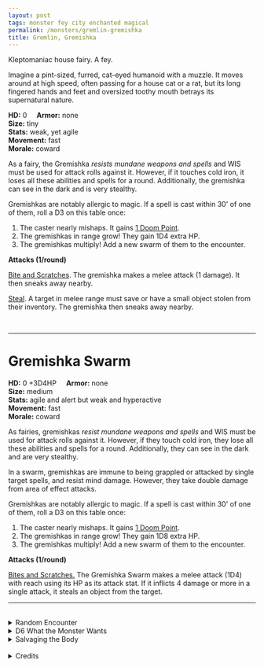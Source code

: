 ```yaml
---
layout: post
tags: monster fey city enchanted magical
permalink: /monsters/gremlin-gremishka
title: Gremlin, Gremishka
---
```


Kleptomaniac house fairy. A fey.

Imagine a pint-sized, furred, cat-eyed humanoid with a muzzle. It moves around at high speed, often passing for a house cat or a rat, but its long fingered hands and feet and oversized toothy mouth betrays its supernatural nature.

**HD:** 0  &nbsp; &nbsp;  **Armor:** none <br>
**Size:** tiny <br>
**Stats:** weak, yet agile <br>
**Movement:** fast <br>
**Morale:** coward <br>

As a fairy, the Gremishka *resists mundane weapons and spells* and WIS must be used for attack rolls against it. However, if it touches cold iron, it loses all these abilities and spells for a round. Additionally, the gremishka can see in the dark and is very stealthy.

Gremishkas are notably allergic to magic. If a spell is cast within 30' of one of them, roll a D3 on this table once:

1. The caster nearly mishaps. It gains [1 Doom Point](/class/wizard#spells).
2. The gremishkas in range grow! They gain 1D4 extra HP.
3. The gremishkas multiply! Add a new swarm of them to the encounter.

**Attacks (1/round)**

<ins>Bite and Scratches</ins>. The gremishka makes a melee attack (1 damage). It then sneaks away nearby.

<ins>Steal</ins>. A target in melee range must save or have a small object stolen from their inventory. The gremishka then sneaks away nearby.

<br>

---

# Gremishka Swarm

**HD:** 0 +3D4HP  &nbsp; &nbsp;  **Armor:** none <br>
**Size:** medium <br>
**Stats:** agile and alert but weak and hyperactive<br>
**Movement:** fast <br>
**Morale:** coward <br>

As fairies, gremishkas *resist mundane weapons and spells* and WIS must be used for attack rolls against it. However, if they touch cold iron, they lose all these abilities and spells for a round. Additionally, they can see in the dark and are very stealthy.

In a swarm, gremishkas are immune to being grappled or attacked by single target spells, and resist mind damage. However, they take double damage from area of effect attacks.

Gremishkas are notably allergic to magic. If a spell is cast within 30' of one of them, roll a D3 on this table once:

1. The caster nearly mishaps. It gains [1 Doom Point](/class/wizard#spells).
2. The gremishkas in range grow! They gain 1D8 extra HP.
3. The gremishkas multiply! Add a new swarm of them to the encounter.

**Attacks (1/round)**

<ins>Bites and Scratches.</ins> The Gremishka Swarm makes a melee attack (1D4) with reach using its HP as its attack stat. If it inflicts 4 damage or more in a single attack, it steals an object from the target.
<br>

---

<br>

<details markdown="1">
<summary>Random Encounter</summary>
1. **Monster:** 1D20 gremishkas or 1 gremishka swarm.
1. **Lair:** A hole in the wall or the floor. <br>    &nbsp; OR <br>    **Omen:** High-pitched hysterical cackles.
1. **Spoor:** Something falling from your bag, followed by a high-pitched cackle.
1. **Tracks:**  Bread crumbs.
1. **Trace:** Something has been stolen here.
1. **Trace:** A dead pet.
</details>

<details markdown="1">
<summary>D6 What the Monster Wants</summary>

1. To steal food.
1. To steal shinies.
2. To drive the adults of the house mad.
3. Foster a children uprising.
4. They are overpopulated, they need to move to a new house.
5. Wage war against dogs.
</details>

<details markdown="1">
<summary>Salvaging the Body</summary>

There is not much to do with the tiny naked body of a gremishka. Maybe an ugly fur coat could be made with the skin of 30 of them?

A wizard who manages to live in a house infected by gremishkas and ignore them for 7 days straight has the mad inspiration to write a spell with the word _kettle_ in it.
</details>

<br>

<details markdown="1">
<summary>Credits</summary>
The original gremishka comes from [Ravenloft](https://www.mojobob.com/roleplay/monstrousmanual/g/gremishk.html), and like many Ravenloft creatures, it is full of creepy flavor. For once, the [5e version](https://www.dndbeyond.com/posts/993-gremishka-terrify-spellcasters-with-these-tiny) made them even more interesting, adding OSR-style chaos to them. I tried to stay faithful to both.</details>

